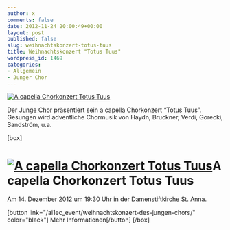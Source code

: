 ```yaml
---
author: x
comments: false
date: 2012-11-24 20:00:49+00:00
layout: post
published: false
slug: weihnachtskonzert-totus-tuus
title: Weihnachtskonzert "Totus Tuus"
wordpress_id: 1469
categories:
- Allgemein
- Junger Chor
---
```


[![A capella Chorkonzert Totus Tuus](/wp-content/uploads/2012/10/Totus-Tuus.jpg)](/ai1ec_event/weihnachtskonzert-des-jungen-chors/)

Der [Junge Chor](/musik-und-theater/junger-chor/) präsentiert sein a capella Chorkonzert “Totus Tuus”. Gesungen wird adventliche Chormusik von Haydn, Bruckner, Verdi, Gorecki, Sandström, u.a.

[box]

# [![A capella Chorkonzert Totus Tuus](/wp-content/uploads/2012/10/Totus-Tuus.jpg)](/ai1ec_event/weihnachtskonzert-des-jungen-chors/)A capella Chorkonzert Totus Tuus

Am 14. Dezember 2012 um 19:30 Uhr in der Damenstiftkirche St. Anna.

[button link="/ai1ec_event/weihnachtskonzert-des-jungen-chors/" color="black"] Mehr Informationen[/button]
[/box]
